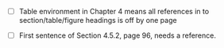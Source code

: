 - [ ] Table environment in Chapter 4 means all references in to section/table/figure headings is off by one page

- [ ] First sentence of Section 4.5.2, page 96, needs a reference.
